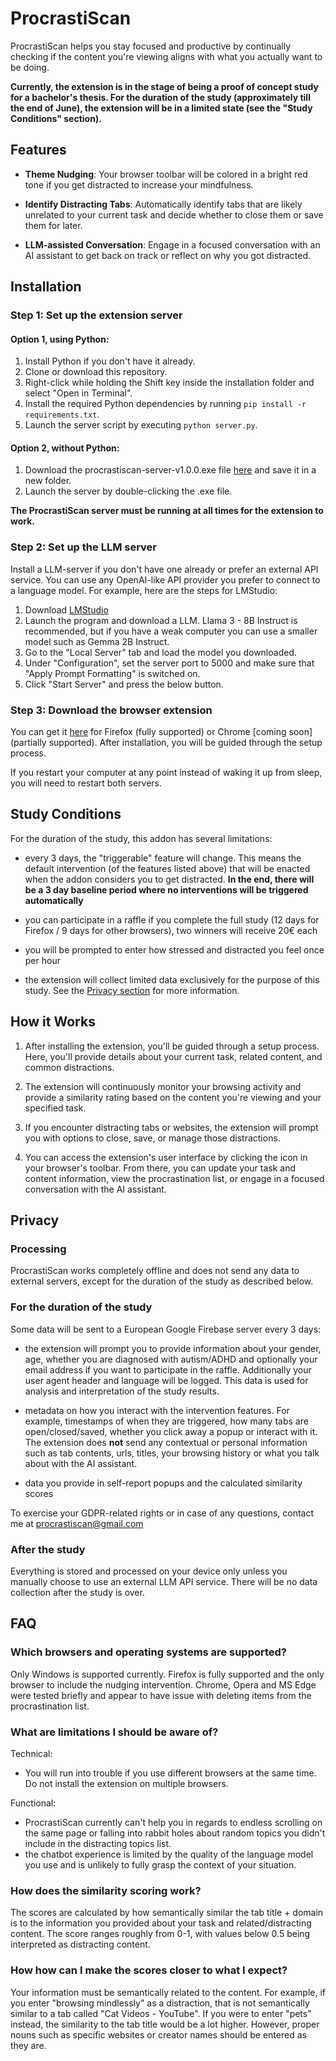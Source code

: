# ProcrastiScan

ProcrastiScan helps you stay focused and productive by continually checking if the content you're viewing aligns with what you actually want to be doing. 

**Currently, the extension is in the stage of being a proof of concept study for a bachelor's thesis. For the duration of the study (approximately till the end of June), the extension will be in a limited state (see the "Study Conditions" section).**

## Features

- **Theme Nudging**: Your browser toolbar will be colored in a bright red tone if you get distracted to increase your mindfulness.

- **Identify Distracting Tabs**: Automatically identify tabs that are likely unrelated to your current task and decide whether to close them or save them for later.

- **LLM-assisted Conversation**: Engage in a focused conversation with an AI assistant to get back on track or reflect on why you got distracted.

## Installation

### Step 1: Set up the extension server
#### Option 1, using Python:
1. Install Python if you don't have it already.
2. Clone or download this repository.
3. Right-click while holding the Shift key inside the installation folder and select "Open in Terminal".
4. Install the required Python dependencies by running `pip install -r requirements.txt`.
5. Launch the server script by executing `python server.py`. 

#### Option 2, without Python: 
1. Download the procrastiscan-server-v1.0.0.exe file [here](https://github.com/Marc-Pk/ProcrastiScan/releases/tag/release) and save it in a new folder.
2. Launch the server by double-clicking the .exe file.

**The ProcrastiScan server must be running at all times for the extension to work.**

### Step 2: Set up the LLM server
Install a LLM-server if you don't have one already or prefer an external API service. You can use any OpenAI-like API provider you prefer to connect to a language model. For example, here are the steps for LMStudio:

1. Download [LMStudio](https://lmstudio.ai/)
2. Launch the program and download a LLM. Llama 3 - 8B Instruct is recommended, but if you have a weak computer you can use a smaller model such as Gemma 2B Instruct.
3. Go to the "Local Server" tab and load the model you downloaded.
4. Under "Configuration", set the server port to 5000 and make sure that "Apply Prompt Formatting" is switched on.
5. Click "Start Server" and press the below button.

### Step 3: Download the browser extension
You can get it [here](https://addons.mozilla.org/en-US/firefox/addon/procrastiscan/) for Firefox (fully supported) or Chrome [coming soon] (partially supported). After installation, you will be guided through the setup process.

If you restart your computer at any point instead of waking it up from sleep, you will need to restart both servers.

## Study Conditions

For the duration of the study, this addon has several limitations:

- every 3 days, the "triggerable" feature will change. This means the default intervention (of the features listed above) that will be enacted when the addon considers you to get distracted. **In the end, there will be a 3 day baseline period where no interventions will be triggered automatically**

- you can participate in a raffle if you complete the full study (12 days for Firefox / 9 days for other browsers), two winners will receive 20€ each

- you will be prompted to enter how stressed and distracted you feel once per hour

- the extension will collect limited data exclusively for the purpose of this study. See the [Privacy section](#privacy) for more information.

## How it Works

1. After installing the extension, you'll be guided through a setup process. Here, you'll provide details about your current task, related content, and common distractions.

2. The extension will continuously monitor your browsing activity and provide a similarity rating based on the content you're viewing and your specified task.

3. If you encounter distracting tabs or websites, the extension will prompt you with options to close, save, or manage those distractions.

4. You can access the extension's user interface by clicking the icon in your browser's toolbar. From there, you can update your task and content information, view the procrastination list, or engage in a focused conversation with the AI assistant.

## Privacy

### Processing

ProcrastiScan works completely offline and does not send any data to external servers, except for the duration of the study as described below. 

### For the duration of the study

Some data will be sent to a European Google Firebase server every 3 days:

- the extension will prompt you to provide information about your gender, age, whether you are diagnosed with autism/ADHD and optionally your email address if you want to participate in the raffle. Additionally your user agent header and language will be logged. This data is used for analysis and interpretation of the study results. 

- metadata on how you interact with the intervention features. For example, timestamps of when they are triggered, how many tabs are open/closed/saved, whether you click away a popup or interact with it. The extension does **not** send any contextual or personal information such as tab contents, urls, titles, your browsing history or what you talk about with the AI assistant.

- data you provide in self-report popups and the calculated similarity scores

To exercise your GDPR-related rights or in case of any questions, contact me at procrastiscan@gmail.com

### After the study

Everything is stored and processed on your device only unless you manually choose to use an external LLM API service. There will be no data collection after the study is over. 


## FAQ

### Which browsers and operating systems are supported?
Only Windows is supported currently. Firefox is fully supported and the only browser to include the nudging intervention. Chrome, Opera and MS Edge were tested briefly and appear to have issue with deleting items from the procrastination list. 

### What are limitations I should be aware of?
Technical: 
- You will run into trouble if you use different browsers at the same time. Do not install the extension on multiple browsers.

Functional:
- ProcrastiScan currently can't help you in regards to endless scrolling on the same page or falling into rabbit holes about random topics you didn't include in the distracting topics list.
- the chatbot experience is limited by the quality of the language model you use and is unlikely to fully grasp the context of your situation.

### How does the similarity scoring work?
The scores are calculated by how semantically similar the tab title + domain is to the information you provided about your task and related/distracting content. The score ranges roughly from 0-1, with values below 0.5 being interpreted as distracting content. 

### How how can I make the scores closer to what I expect?
Your information must be semantically related to the content. For example, if you enter "browsing mindlessly" as a distraction, that is not semantically similar to a tab called "Cat Videos - YouTube". If you were to enter "pets" instead, the similarity to the tab title would be a lot higher. However, proper nouns such as specific websites or creator names should be entered as they are.
